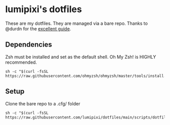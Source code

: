 # lumipixi's dotfiles
These are my dotfiles. They are managed via a bare repo. Thanks to @durdn for the [excellent guide](https://www.atlassian.com/git/tutorials/dotfiles).

## Dependencies
Zsh must be installed and set as the default shell. Oh My Zsh! is HIGHLY recommended.
```
sh -c "$(curl -fsSL https://raw.githubusercontent.com/ohmyzsh/ohmyzsh/master/tools/install.sh)"
```

## Setup
Clone the bare repo to a .cfg/ folder
```
sh -c "$(curl -fsSL https://raw.githubusercontent.com/lumipixi/dotfiles/main/scripts/dotfiles/install.sh)"
```
